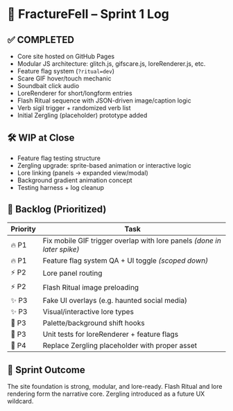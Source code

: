 # 📓 FractureFell – Sprint 1 Log

## ✅ COMPLETED
- Core site hosted on GitHub Pages
- Modular JS architecture: glitch.js, gifscare.js, loreRenderer.js, etc.
- Feature flag system (`?ritual=dev`)
- Scare GIF hover/touch mechanic
- Soundbait click audio
- LoreRenderer for short/longform entries
- Flash Ritual sequence with JSON-driven image/caption logic
- Verb sigil trigger + randomized verb list
- Initial Zergling (placeholder) prototype added

## 🛠️ WIP at Close
- Feature flag testing structure
- Zergling upgrade: sprite-based animation or interactive logic
- Lore linking (panels → expanded view/modal)
- Background gradient animation concept
- Testing harness + log cleanup

## 🧠 Backlog (Prioritized)

| Priority | Task |
|----------|------|
| 🔥 P1 | Fix mobile GIF trigger overlap with lore panels *(done in later spike)* |
| 🔥 P1 | Feature flag system QA + UI toggle *(scoped down)* |
| ⚡ P2 | Lore panel routing |
| ⚡ P2 | Flash Ritual image preloading |
| ✨ P3 | Fake UI overlays (e.g. haunted social media) |
| ✨ P3 | Visual/interactive lore types |
| 🌈 P3 | Palette/background shift hooks |
| 🧪 P3 | Unit tests for loreRenderer + feature flags |
| 🐣 P4 | Replace Zergling placeholder with proper asset |

## 🎯 Sprint Outcome
The site foundation is strong, modular, and lore-ready. Flash Ritual and lore rendering form the narrative core. Zergling introduced as a future UX wildcard.

